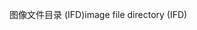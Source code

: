 <span data-ttu-id="e0d7b-101">图像文件目录 (IFD)</span><span class="sxs-lookup"><span data-stu-id="e0d7b-101">image file directory (IFD)</span></span>
